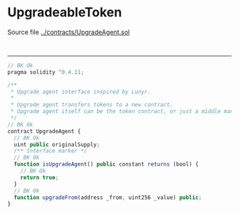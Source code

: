 # UpgradeableToken

Source file [../contracts/UpgradeAgent.sol](../contracts/UpgradeAgent.sol)

<br />

<hr />

```javascript
// BK Ok
pragma solidity ^0.4.11;

/**
 * Upgrade agent interface inspired by Lunyr.
 *
 * Upgrade agent transfers tokens to a new contract.
 * Upgrade agent itself can be the token contract, or just a middle man contract doing the heavy lifting.
 */
// BK Ok
contract UpgradeAgent {
  // BK Ok
  uint public originalSupply;
  /** Interface marker */
  // BK Ok
  function isUpgradeAgent() public constant returns (bool) {
    // BK Ok
    return true;
  }
  // BK Ok
  function upgradeFrom(address _from, uint256 _value) public;
}
```